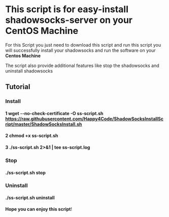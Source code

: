 # This script is for easy-install shadowsocks-server on your CentOS Machine

For this Script you just need to download this script and run this script you will successfully install your shadowsocks and run the software on your **Centos Machine**

The script also provide additional features like stop the shadowsocks and uninstall shadowsocks

## Tutorial

### Install

#### 1  wget --no-check-certificate -O ss-script.sh https://raw.githubusercontent.com/Happy4Code/ShadowSocksInstallScript/master/ShadowSocksInstall.sh  
#### 2 chmod +x ss-script.sh
#### 3 ./ss-script.sh 2>&1 | tee ss-script.log
### Stop

#### ./ss-script.sh stop
### Uninstall

#### ./ss-script.sh uninstall

**Hope you can enjoy this script**!
